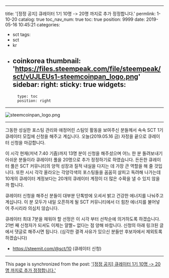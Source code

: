 
---
title: '[정정 공지] 큐레이터 1기 10명 -> 20명 까지로 추가 정정합니다.'
permlink: 1-10-20
catalog: true
toc_nav_num: true
toc: true
position: 9999
date: 2019-05-16 10:45:21
categories:
- sct
tags:
- sct
- kr
- coinkorea
thumbnail: 'https://files.steempeak.com/file/steempeak/sct/vUJLEUs1-steemcoinpan_logo.png'
sidebar:
    right:
        sticky: true
widgets:
    -
        type: toc
        position: right
---


![steemcoinpan_logo.png](https://files.steempeak.com/file/steempeak/sct/vUJLEUs1-steemcoinpan_logo.png)

---

그동한 성실한 포스팅 관리와 애정어린 스팀잇 활동을 보여주신 분들께서 속속 SCT 1기 큐레이터 모집에 신청을 해주고 계십니다. 오늘(2019.05.16 금) 자정을 끝으로 큐레이터 신청을 마감합니다.

이 시각 현재(저녁 7:40 기줌)까지 13명 분이 신청을 해주셨으며 어느 한 분 돌려보내기 아쉬운 분들이라 큐레이터 풀을 20명으로 추가 정정하기로 하였습니다. 든든한 큐레이터 풀은 SCT 커뮤니티의 양적 성장과 질적 내실을 다지는 데 가장 큰 역할을 해 줄 것입니다. 또한 시시 각각 올라오는 각양각색의 포스팅들을 꼼꼼히 살피고 독려해 나가는데 10개의 큐레이터 계정보다는 20개의 큐레이터 계정이 더 많은 수확을 낼 수 있지 않을까 합니다.

큐레이터 신청을 해주신 분들이 대부분 단톡방에 오셔서 밝고 건강한 에너지를 나눠주고 계십니다. 이 분 모두가 내일 오픈하게 될 SCT 커뮤니티에서 더 힘찬 에너지를 불어넣어 주시리라 의심치 않습니다.

큐레이터 최대 7분을 채워야 할 선정은 이 시각 부터 선착순에 의거하도록 하겠습니다. 21번 째 신청자가 되셔도 이제는 얄짤~ 없다는 점 양해 바랍니다. 신청의 아래 링크된 글에서 댓글로 해주시면 됩니다. (심각한 결격 사유가 있으신 분들만 후보자에서 제외토록 하겠습니다)

* https://steemit.com/@sct/10 (큐레이터 신청)



- - -

This page is synchronized from the post: ['[정정 공지] 큐레이터 1기 10명 -> 20명 까지로 추가 정정합니다.'](https://steemit.com/@sct/1-10-20)
